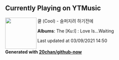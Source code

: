 ## Currently Playing on YTMusic

[<img align="left" width="100" src="https://lh3.googleusercontent.com/gKyEKVH_NzVTpxFlExUd2NnqqX-KkrTcRduVnU4GlP3Dg1IXY_Nz9bU56fUTtDQ3yO0A-i1XPVN1ulE">](https://music.youtube.com/watch?v=JdeeJaHETfg)

쿨 (Cool) - 슬퍼지려 하기전에

**Albums**: The [Ku:l] : Love Is...Waiting

Last updated at 03/09/2021 14:50

#### Generated with [20chan/github-now](https://github.com/20chan/github-now)


<!--
**20chan/20chan** is a ✨ _special_ ✨ repository because its `README.md` (this file) appears on your GitHub profile.

Here are some ideas to get you started:

- 🔭 I’m currently working on ...
- 🌱 I’m currently learning ...
- 👯 I’m looking to collaborate on ...
- 🤔 I’m looking for help with ...
- 💬 Ask me about ...
- 📫 How to reach me: ...
- 😄 Pronouns: ...
- ⚡ Fun fact: ...
-->
